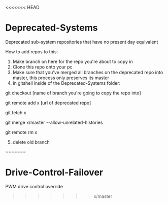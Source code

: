 <<<<<<< HEAD
# Deprecated-Systems
 Deprecated sub-system repositories that have no present day equivalent

How to add repos to this: 

1) Make branch on here for the repo you're about to copy in
2) Clone this repo onto your pc
3) Make sure that you've merged all branches on the deprecated repo into master, this process only preserves its master
4) in gitshell inside of the Deprecated-Systems folder:

git checkout [name of branch you're going to copy the repo into]

git remote add x [url of deprecated repo]

git fetch x

git merge x/master --allow-unrelated-histories

git remote rm x

5) delete old branch

=======
# Drive-Control-Failover
PWM drive control override
>>>>>>> x/master

